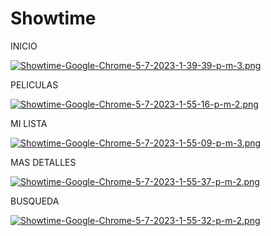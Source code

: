 # Showtime

INICIO

[![Showtime-Google-Chrome-5-7-2023-1-39-39-p-m-3.png](https://i.postimg.cc/5NFqTr4Z/Showtime-Google-Chrome-5-7-2023-1-39-39-p-m-3.png)](https://postimg.cc/bspt232T)

PELICULAS

[![Showtime-Google-Chrome-5-7-2023-1-55-16-p-m-2.png](https://i.postimg.cc/x19CSkGL/Showtime-Google-Chrome-5-7-2023-1-55-16-p-m-2.png)](https://postimg.cc/KRsFP8HY)

MI LISTA

[![Showtime-Google-Chrome-5-7-2023-1-55-09-p-m-3.png](https://i.postimg.cc/2ST5jzTM/Showtime-Google-Chrome-5-7-2023-1-55-09-p-m-3.png)](https://postimg.cc/5XYJnWhS)

MAS DETALLES

[![Showtime-Google-Chrome-5-7-2023-1-55-37-p-m-2.png](https://i.postimg.cc/PJLX2Yjk/Showtime-Google-Chrome-5-7-2023-1-58-37-p-m-2.png)](https://postimg.cc/CngpKZ5v)

BUSQUEDA

[![Showtime-Google-Chrome-5-7-2023-1-55-32-p-m-2.png](https://i.postimg.cc/MpZWFCxD/Showtime-Google-Chrome-5-7-2023-1-55-32-p-m-2.png)](https://postimg.cc/XphSZDrG)

